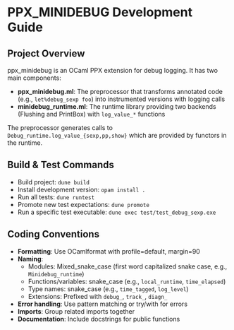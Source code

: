 # PPX_MINIDEBUG Development Guide

## Project Overview
ppx_minidebug is an OCaml PPX extension for debug logging. It has two main components:
- **ppx_minidebug.ml**: The preprocessor that transforms annotated code (e.g., `let%debug_sexp foo`) into instrumented versions with logging calls
- **minidebug_runtime.ml**: The runtime library providing two backends (Flushing and PrintBox) with `log_value_*` functions

The preprocessor generates calls to `Debug_runtime.log_value_{sexp,pp,show}` which are provided by functors in the runtime.

## Build & Test Commands
- Build project: `dune build`
- Install development version: `opam install .`
- Run all tests: `dune runtest`
- Promote new test expectations: `dune promote`
- Run a specific test executable: `dune exec test/test_debug_sexp.exe`

## Coding Conventions
- **Formatting**: Use OCamlformat with profile=default, margin=90
- **Naming**: 
  - Modules: Mixed_snake_case (first word capitalized snake case, e.g., `Minidebug_runtime`)
  - Functions/variables: snake_case (e.g., `local_runtime`, `time_elapsed`)
  - Type names: snake_case (e.g., `time_tagged`, `log_level`)
  - Extensions: Prefixed with `debug_`, `track_`, `diagn_`
- **Error handling**: Use pattern matching or try/with for errors
- **Imports**: Group related imports together
- **Documentation**: Include docstrings for public functions